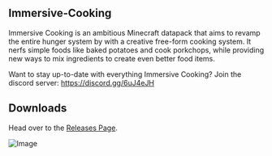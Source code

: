 ## Immersive-Cooking
Immersive Cooking is an ambitious Minecraft datapack that aims to revamp the entire hunger system by with a creative free-form cooking system. It nerfs simple foods like baked potatoes and cook porkchops, while providing new ways to mix ingredients to create even better food items.

Want to stay up-to-date with everything Immersive Cooking? Join the discord server: https://discord.gg/6uJ4eJH

## Downloads

Head over to the [Releases Page](https://github.com/ImCoolYeah105/Immersive-Cooking/releases).

![Image](https://i.imgur.com/klgkUzM.png)
